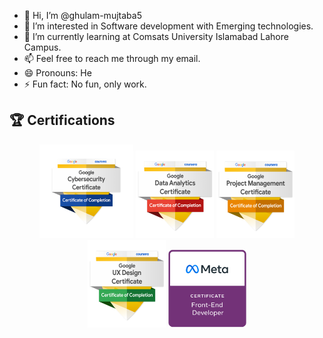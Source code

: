 - 👋 Hi, I’m @ghulam-mujtaba5
- 👀 I’m interested in Software development with Emerging technologies.
- 🌱 I’m currently learning at Comsats University Islamabad Lahore Campus.
- 📫 Feel free to reach me through my email.
- 😄 Pronouns: He
- ⚡ Fun fact: No fun, only work.

<!-- Certifications Section -->
## 🏆 Certifications

<p align="center">
  <img src="https://github.com/ghulam-mujtaba5/ghulam-mujtaba5/blob/ab23c0555a43189e3ef9941da8582e60597cdbd9/google-cybersecurity-certificate.png" alt="Google Cybersecurity" width="150" height="150">
  <img src="https://github.com/ghulam-mujtaba5/ghulam-mujtaba5/blob/ab23c0555a43189e3ef9941da8582e60597cdbd9/google-data-analytics-professional-certificate.2.png" alt="Google Data Analytics Professional" width="125" height="140">
  <img src="https://github.com/ghulam-mujtaba5/ghulam-mujtaba5/blob/ab23c0555a43189e3ef9941da8582e60597cdbd9/google-project-management-professional-certificate.2.png" alt="Google Project Management" width="125" height="140">
  <img src="https://github.com/ghulam-mujtaba5/ghulam-mujtaba5/blob/ab23c0555a43189e3ef9941da8582e60597cdbd9/google-ux-design-professional-certificate.2.png" alt="Google UX Design Professional" width="125" height="140">
  <img src="https://github.com/ghulam-mujtaba5/ghulam-mujtaba5/blob/ab23c0555a43189e3ef9941da8582e60597cdbd9/meta-front-end-developer-certificate.png" alt="Meta Front-End Developer" width="125" height="125">
</p>

